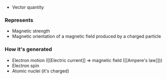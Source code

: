 - Vector quantity
### Represents
- Magnetic strength
- Magnetic orientation of a magnetic field produced by a charged particle

### How it's generated
- Electron motion ([[Electric current]] => magnetic field ([[Ampere's law]]))
- Electron spin
- Atomic nuclei (it's charged)
